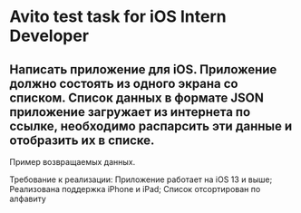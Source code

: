 # Avito test task for iOS Intern Developer 

## Написать приложение для iOS. Приложение должно состоять из одного экрана со списком. Список данных в формате JSON приложение загружает из интернета по ссылке, необходимо распарсить эти данные и отобразить их в списке.

Пример возвращаемых данных.

Требование к реализации:
Приложение работает на iOS 13 и выше;
Реализована поддержка iPhone и iPad;
Список отсортирован по алфавиту 

